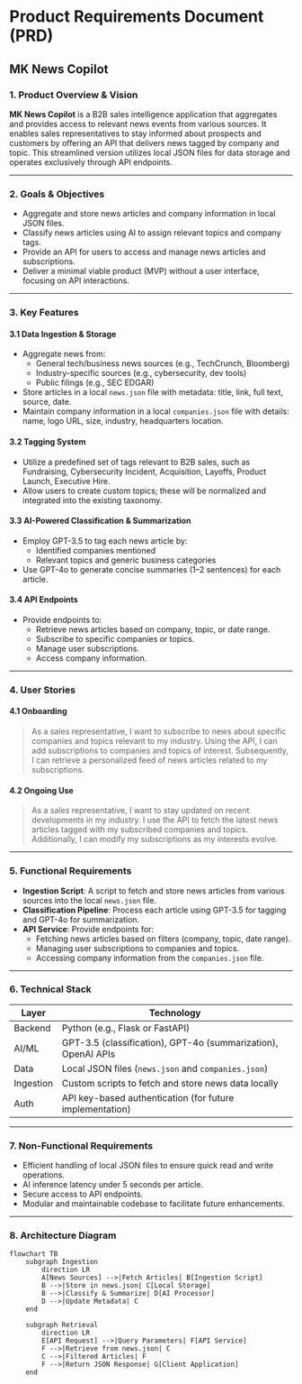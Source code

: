 # Product Requirements Document (PRD)

## MK News Copilot

### 1. Product Overview & Vision

**MK News Copilot** is a B2B sales intelligence application that aggregates and provides access to relevant news events from various sources. It enables sales representatives to stay informed about prospects and customers by offering an API that delivers news tagged by company and topic. This streamlined version utilizes local JSON files for data storage and operates exclusively through API endpoints.

---

### 2. Goals & Objectives

- Aggregate and store news articles and company information in local JSON files.
- Classify news articles using AI to assign relevant topics and company tags.
- Provide an API for users to access and manage news articles and subscriptions.
- Deliver a minimal viable product (MVP) without a user interface, focusing on API interactions.

---

### 3. Key Features

#### 3.1 Data Ingestion & Storage

- Aggregate news from:
  - General tech/business news sources (e.g., TechCrunch, Bloomberg)
  - Industry-specific sources (e.g., cybersecurity, dev tools)
  - Public filings (e.g., SEC EDGAR)
- Store articles in a local `news.json` file with metadata: title, link, full text, source, date.
- Maintain company information in a local `companies.json` file with details: name, logo URL, size, industry, headquarters location.

#### 3.2 Tagging System

- Utilize a predefined set of tags relevant to B2B sales, such as Fundraising, Cybersecurity Incident, Acquisition, Layoffs, Product Launch, Executive Hire.
- Allow users to create custom topics; these will be normalized and integrated into the existing taxonomy.

#### 3.3 AI-Powered Classification & Summarization

- Employ GPT-3.5 to tag each news article by:
  - Identified companies mentioned
  - Relevant topics and generic business categories
- Use GPT-4o to generate concise summaries (1–2 sentences) for each article.

#### 3.4 API Endpoints

- Provide endpoints to:
  - Retrieve news articles based on company, topic, or date range.
  - Subscribe to specific companies or topics.
  - Manage user subscriptions.
  - Access company information.

---

### 4. User Stories

#### 4.1 Onboarding

> As a sales representative, I want to subscribe to news about specific companies and topics relevant to my industry. Using the API, I can add subscriptions to companies and topics of interest. Subsequently, I can retrieve a personalized feed of news articles related to my subscriptions.

#### 4.2 Ongoing Use

> As a sales representative, I want to stay updated on recent developments in my industry. I use the API to fetch the latest news articles tagged with my subscribed companies and topics. Additionally, I can modify my subscriptions as my interests evolve.

---

### 5. Functional Requirements

- **Ingestion Script**: A script to fetch and store news articles from various sources into the local `news.json` file.
- **Classification Pipeline**: Process each article using GPT-3.5 for tagging and GPT-4o for summarization.
- **API Service**: Provide endpoints for:
  - Fetching news articles based on filters (company, topic, date range).
  - Managing user subscriptions to companies and topics.
  - Accessing company information from the `companies.json` file.

---

### 6. Technical Stack

| Layer     | Technology                                                    |
| --------- | ------------------------------------------------------------- |
| Backend   | Python (e.g., Flask or FastAPI)                               |
| AI/ML     | GPT-3.5 (classification), GPT-4o (summarization), OpenAI APIs |
| Data      | Local JSON files (`news.json` and `companies.json`)           |
| Ingestion | Custom scripts to fetch and store news data locally           |
| Auth      | API key-based authentication (for future implementation)      |

---

### 7. Non-Functional Requirements

- Efficient handling of local JSON files to ensure quick read and write operations.
- AI inference latency under 5 seconds per article.
- Secure access to API endpoints.
- Modular and maintainable codebase to facilitate future enhancements.

---

### 8. Architecture Diagram

```mermaid
flowchart TB
    subgraph Ingestion
        direction LR
        A[News Sources] -->|Fetch Articles| B[Ingestion Script]
        B -->|Store in news.json| C[Local Storage]
        B -->|Classify & Summarize| D[AI Processor]
        D -->|Update Metadata| C
    end

    subgraph Retrieval
        direction LR
        E[API Request] -->|Query Parameters| F[API Service]
        F -->|Retrieve from news.json| C
        C -->|Filtered Articles| F
        F -->|Return JSON Response| G[Client Application]
    end
```
